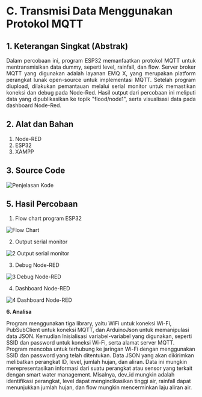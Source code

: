 # C. Transmisi Data Menggunakan Protokol MQTT

## 1. Keterangan Singkat (Abstrak)
<p align="justify">Dalam percobaan ini, program ESP32 memanfaatkan protokol MQTT untuk mentransmisikan data dummy, seperti level, rainfall, dan flow. Server broker MQTT yang digunakan adalah layanan EMQ X, yang merupakan platform perangkat lunak open-source untuk implementasi MQTT. Setelah program diupload, dilakukan pemantauan melalui serial monitor untuk memastikan koneksi dan debug pada Node-Red. Hasil output dari percobaan ini meliputi data yang dipublikasikan ke topik "flood/node1", serta visualisasi data pada dashboard Node-Red.
   
## 2. Alat dan Bahan
1. Node-RED
2. ESP32
3. XAMPP

## 3. Source Code

 ![Penjelasan Kode](https://github.com/hendrawansantana231/Sistem-Embedded/assets/155714822/c400b610-3a73-4e09-a7be-0058007e3e06)


## 5. Hasil Percobaan

1. Flow chart program ESP32
   
 ![Flow Chart](https://github.com/hendrawansantana231/Sistem-Embedded/assets/155714822/ecb66904-4caa-4bcd-b655-761c3a22ff23)

   
2. Output serial monitor
   
![2  Output serial monitor](https://github.com/hendrawansantana231/Sistem-Embedded/assets/155714822/78c60d31-81a2-4c43-9626-4c539b573188)

   
3. Debug Node-RED
   
  ![3  Debug Node-RED](https://github.com/hendrawansantana231/Sistem-Embedded/assets/155714822/e683f449-42d4-4e46-b99c-588133006b39)

   
4. Dashboard Node-RED
   
![4  Dashboard Node-RED](https://github.com/hendrawansantana231/Sistem-Embedded/assets/155714822/0f27698a-f5e9-4b44-bbd8-a61b6980d072)


<p align="justify">
<b><p>6. Analisa </p></b>
<p>Program menggunakan tiga library, yaitu WiFi untuk koneksi Wi-Fi, PubSubClient untuk koneksi MQTT, dan ArduinoJson untuk memanipulasi data JSON. Kemudian Inisialisasi variabel-variabel yang digunakan, seperti SSID dan password untuk koneksi Wi-Fi, serta alamat server MQTT. Program mencoba untuk terhubung ke jaringan Wi-Fi dengan menggunakan SSID dan password yang telah ditentukan. Data JSON yang akan dikirimkan melibatkan perangkat ID, level, jumlah hujan, dan aliran. 
Data ini mungkin merepresentasikan informasi dari suatu perangkat atau sensor yang terkait dengan smart water management. Misalnya, dev_id mungkin adalah identifikasi perangkat, level dapat mengindikasikan tinggi air, rainfall dapat menunjukkan jumlah hujan, dan flow mungkin mencerminkan laju aliran air.

</p>
